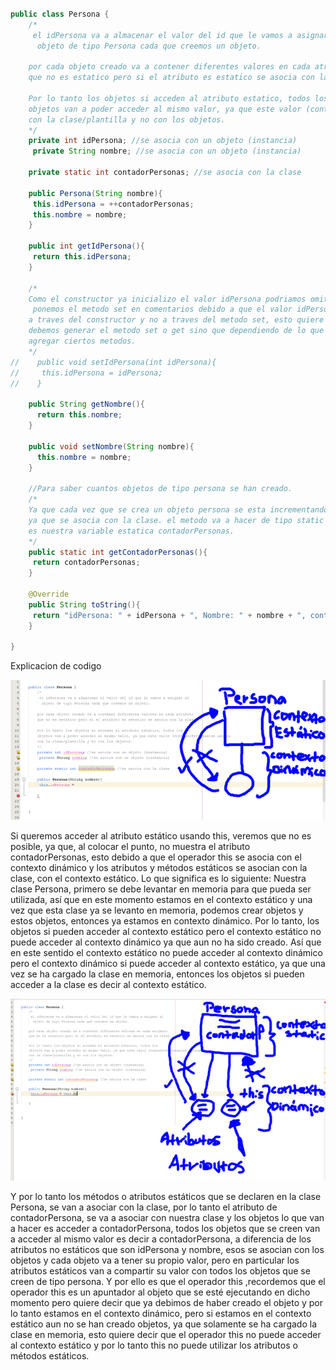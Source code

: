 

`````` java

public class Persona {
    /*
     el idPersona va a almacenar el valor del id que le vamos a asignar al
      objeto de tipo Persona cada que creemos un objeto.
    
    por cada objeto creado va a contener diferentes valores en cada atributo
    que no es estatico pero si el atributo es estatico se asocia con la clase.
    
    Por lo tanto los objetos si acceden al atributo estatico, todos los 
    objetos van a poder acceder al mismo valor, ya que este valor (contadorPersonas)se asocia
    con la clase/plantilla y no con los objetos.
    */
    private int idPersona; //se asocia con un objeto (instancia)
     private String nombre; //se asocia con un objeto (instancia)
    
    private static int contadorPersonas; //se asocia con la clase
    
    public Persona(String nombre){
     this.idPersona = ++contadorPersonas;
     this.nombre = nombre;   
    }
    
    public int getIdPersona(){
     return this.idPersona;
    }
    
    /*
    Como el constructor ya inicializo el valor idPersona podriamos omitir este metodo set
     ponemos el metodo set en comentarios debido a que el valor idPersona se va a modificar
    a traves del constructor y no a traves del metodo set, esto quiere decir que no siempre
    debemos generar el metodo set o get sino que dependiendo de lo que necesitemos  es que se pueden
    agregar ciertos metodos.
    */ 
//    public void setIdPersona(int idPersona){
//     this.idPersona = idPersona;
//    }
    
    public String getNombre(){
      return this.nombre;
    }
    
    public void setNombre(String nombre){
      this.nombre = nombre;
    }
    
    //Para saber cuantos objetos de tipo persona se han creado.
    /*
    Ya que cada vez que se crea un objeto persona se esta incrementando la variable contadorPersonas,
    ya que se asocia con la clase. el metodo va a hacer de tipo static ya que lo que va a utilizar 
    es nuestra variable estatica contadorPersonas.
    */
    public static int getContadorPersonas(){
     return contadorPersonas;
    }
    
    @Override
    public String toString(){
     return "idPersona: " + idPersona + ", Nombre: " + nombre + ", contadorPersonas: " + contadorPersonas;
    }
  
}

`````` 

Explicacion de codigo

![contextoestatico1](/imagenesjava/contextoestatico1.png "contextoestatico1")

Si queremos acceder al atributo estático usando this, veremos que no es posible, ya que, al colocar el punto, no muestra el atributo contadorPersonas, esto debido a que el operador this se asocia con el contexto dinámico y los atributos y métodos estáticos se asocian con la clase, con el contexto estático.
Lo que significa es lo siguiente:
Nuestra clase Persona, primero se debe levantar en memoria para que pueda ser utilizada, así que en este momento estamos en el contexto estático y una vez que esta clase ya se levanto en memoria, podemos crear objetos y estos objetos, entonces ya estamos en contexto dinámico.
Por lo tanto, los objetos si pueden acceder al contexto estático pero el contexto estático no puede acceder al contexto dinámico ya que aun no ha sido creado. Así que en este sentido el contexto estático no puede acceder al contexto dinámico pero el contexto dinámico si puede acceder al contexto estático, ya que una vez se ha cargado la clase en memoria, entonces los objetos si pueden acceder a la clase es decir al contexto estático.


![contextoestatico2](/imagenesjava/contextoestatico2.png "contextoestatico2")


Y por lo tanto los métodos o atributos estáticos que se declaren en la clase Persona, se van a asociar con la clase, por lo tanto el atributo de contadorPersona, se va a asociar con nuestra clase y los objetos lo que van a hacer es acceder a contadorPersona, todos los objetos que se creen van a acceder al mismo valor es decir a contadorPersona, a diferencia de los atributos no estáticos que son idPersona y nombre, esos se asocian con los objetos y cada objeto va a tener su propio valor, pero en particular los atributos estáticos van a compartir su valor con todos los objetos que se creen de tipo persona. 
Y por ello es que el operador this ,recordemos que el operador this es un apuntador al objeto que se esté ejecutando en dicho momento pero quiere decir que ya debimos de haber creado el objeto y por lo tanto estamos en el contexto dinámico, pero si estamos en el contexto estático aun no se han creado objetos, ya que solamente se ha cargado la clase en memoria, esto quiere decir que el operador this no puede acceder al contexto estático y por lo tanto this no puede utilizar los atributos o métodos estáticos.



